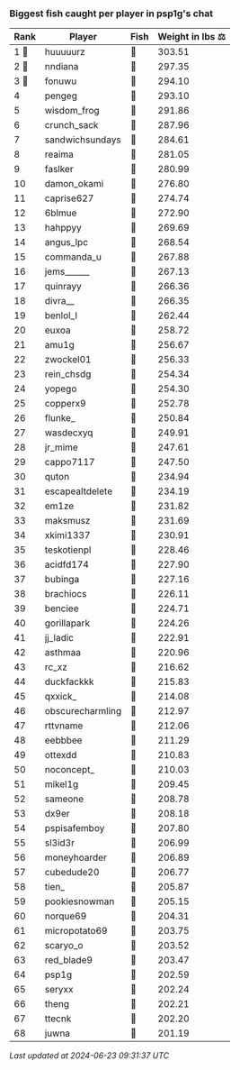 ### Biggest fish caught per player in psp1g's chat
| Rank | Player | Fish | Weight in lbs ⚖️ |
|------|--------|-----------|---------|
| 1 🥇  | huuuuurz | 🐳 | 303.51 |
| 2 🥈  | nndiana | 🐳 | 297.35 |
| 3 🥉  | fonuwu | 🐳 | 294.10 |
| 4  | pengeg | 🐳 | 293.10 |
| 5  | wisdom_frog | 🐳 | 291.86 |
| 6  | crunch_sack | 🐳 | 287.96 |
| 7  | sandwichsundays | 🐉 | 284.61 |
| 8  | reaima | 🐳 | 281.05 |
| 9  | faslker | 🐳 | 280.99 |
| 10  | damon_okami | 🐉 | 276.80 |
| 11  | caprise627 | 🐳 | 274.74 |
| 12  | 6blmue | 🐳 | 272.90 |
| 13  | hahppyy | 🐉 | 269.69 |
| 14  | angus_lpc | 🐉 | 268.54 |
| 15  | commanda_u | 🐉 | 267.88 |
| 16  | jems______ | 🐳 | 267.13 |
| 17  | quinrayy | 🦕 | 266.36 |
| 18  | divra__ | 🐍 | 266.35 |
| 19  | benlol_l | 🦕 | 262.44 |
| 20  | euxoa | 🦑 | 258.72 |
| 21  | amu1g | 🦕 | 256.67 |
| 22  | zwockel01 | 🐉 | 256.33 |
| 23  | rein_chsdg | 🐳 | 254.34 |
| 24  | yopego | 🐢 | 254.30 |
| 25  | copperx9 | 🦕 | 252.78 |
| 26  | flunke_ | 🐳 | 250.84 |
| 27  | wasdecxyq | 🐳 | 249.91 |
| 28  | jr_mime | 🐢 | 247.61 |
| 29  | cappo7117 | 🐉 | 247.50 |
| 30  | quton | 🐳 | 234.94 |
| 31  | escapealtdelete | 🐉 | 234.19 |
| 32  | em1ze | 🦕 | 231.82 |
| 33  | maksmusz | 🦕 | 231.69 |
| 34  | xkimi1337 | 🦕 | 230.91 |
| 35  | teskotienpl | 🐳 | 228.46 |
| 36  | acidfd174 | 🐍 | 227.90 |
| 37  | bubinga | 🐉 | 227.16 |
| 38  | brachiocs | 🐉 | 226.11 |
| 39  | benciee | 🐳 | 224.71 |
| 40  | gorillapark | 🦕 | 224.26 |
| 41  | jj_ladic | 🐳 | 222.91 |
| 42  | asthmaa | 🐉 | 220.96 |
| 43  | rc_xz | 🐳 | 216.62 |
| 44  | duckfackkk | 🐳 | 215.83 |
| 45  | qxxick_ | 🐉 | 214.08 |
| 46  | obscurecharmling | 🦈 | 212.97 |
| 47  | rttvname | 🐳 | 212.06 |
| 48  | eebbbee | 🦕 | 211.29 |
| 49  | ottexdd | 🐉 | 210.83 |
| 50  | noconcept_ | 🐉 | 210.03 |
| 51  | mikel1g | 🐳 | 209.45 |
| 52  | sameone | 🐳 | 208.78 |
| 53  | dx9er | 🐉 | 208.18 |
| 54  | pspisafemboy | 🐳 | 207.80 |
| 55  | sl3id3r | 🐳 | 206.99 |
| 56  | moneyhoarder | 🦈 | 206.89 |
| 57  | cubedude20 | 🐉 | 206.77 |
| 58  | tien_ | 🐳 | 205.87 |
| 59  | pookiesnowman | 🐳 | 205.15 |
| 60  | norque69 | 🦈 | 204.31 |
| 61  | micropotato69 | 🦈 | 203.75 |
| 62  | scaryo_o | 🦕 | 203.52 |
| 63  | red_blade9 | 🦈 | 203.47 |
| 64  | psp1g | 🦈 | 202.59 |
| 65  | seryxx | 🐉 | 202.24 |
| 66  | theng | 🦈 | 202.21 |
| 67  | ttecnk | 🐉 | 202.20 |
| 68  | juwna | 🐳 | 201.19 |

_Last updated at 2024-06-23 09:31:37 UTC_